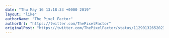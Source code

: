 ```yaml
---
date: "Thu May 16 13:18:33 +0000 2019"
layout: "like"
authorName: "The Pixel Factor"
authorUrl: "https://twitter.com/ThePixelFactor"
originalPost: "https://twitter.com/ThePixelFactor/status/1129013265202339840"
---
```

